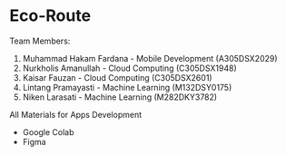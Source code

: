# Eco-Route

Team Members:
1. Muhammad Hakam Fardana - Mobile Development (A305DSX2029)
2. Nurkholis Amanullah - Cloud Computing (C305DSX1948)
3. Kaisar Fauzan - Cloud Computing (C305DSX2601)
4. Lintang Pramayasti - Machine Learning (M132DSY0175)
5. Niken Larasati - Machine Learning (M282DKY3782)

All Materials for Apps Development
- Google Colab
- Figma

